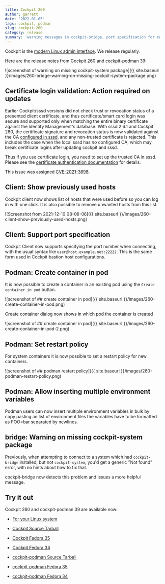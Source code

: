```yaml
---
title: Cockpit 260
author: garrett
date: '2022-01-05'
tags: cockpit, podman
slug: cockpit-260
category: release
summary: 'warning messages in cockpit-bridge, port specification for cockpit-client, restart policy in Podman, certificate login validation, previously used hosts for cockpit-client, create container in pod, specifying multiple environment variables in Podman'
---
```


Cockpit is the [modern Linux admin interface](https://cockpit-project.org/).
We release regularly.

Here are the release notes from Cockpit 260 and cockpit-podman 39:


![screenshot of warning on missing cockpit-system package]({{ site.baseurl }}/images/260-bridge-warning-on-missing-cockpit-system-package.png)

## Certificate login validation: Action required on updates

Earlier Cockpit/sssd versions did not check trust or revocation status of a presented client certificate, and thus certificate/smart card login was secure and supported only when matching the entire binary certificate against the Identity Management's database. With sssd 2.6.1 and Cockpit 260, the certificate signature and revocation status is now validated against the CA [configured in sssd](https://www.mankier.com/5/sssd.conf#Services_Sections-PAM_configuration_options), and any non-trusted certificate is rejected. This includes the case when the local sssd has *no* configured CA, which may break certificate logins after updating cockpit and sssd.

Thus if you use certificate login, you need to set up the trusted CA in sssd. Please see the [certificate authentication documentation](https://cockpit-project.org/guide/latest/cert-authentication.html#certauth-server-cockpitconf) for details.

This issue was assigned [CVE-2021-3698](https://access.redhat.com/security/cve/CVE-2021-3698).

## Client: Show previously used hosts

Cockpit client now shows list of hosts that were used before so you can log in with one click. It is also possible to remove unwanted hosts from this list.

![Screenshot from 2021-12-10 08-09-06]({{ site.baseurl }}/images/260-client-show-previously-used-hosts.png)

## Client: Support port specification

Cockpit Client now supports specifying the port number when connecting, with the usual syntax like `user@host.example.net:22222`.  This is the same form used in Cockpit bastion host configurations.

## Podman: Create container in pod

It is now possible to create a container in an existing pod using the `Create container in pod` button.

![screenshot of ## create container in pod]({{ site.baseurl }}/images/260-create-container-in-pod.png)

Create container dialog now shows in which pod the container is created

![screenshot of ## create container in pod]({{ site.baseurl }}/images/260-create-container-in-pod-2.png)

## Podman: Set restart policy

For system containers it is now possible to set a restart policy for new containers.

![screenshot of ## podman restart policy]({{ site.baseurl }}/images/260-podman-restart-policy.png)

## Podman: Allow inserting multiple environment variables

Podman users can now insert multiple environment variables in bulk by copy pasting an list of environment files the variables have to be formatted as FOO=bar separated by newlines.

## bridge: Warning on missing cockpit-system package

Previously, when attempting to connect to a system which had `cockpit-bridge` installed, but not `cockpit-system`, you'd get a generic "Not found" error, with no hints about how to fix that.

cockpit-bridge now detects this problem and issues a more helpful message.


## Try it out

Cockpit 260 and cockpit-podman 39 are available now:

* [For your Linux system](https://cockpit-project.org/running.html)

* [Cockpit Source Tarball](https://github.com/cockpit-project/cockpit/releases/tag/260)
* [Cockpit Fedora 35](https://bodhi.fedoraproject.org/updates/FEDORA-2022-de63f0423c)
* [Cockpit Fedora 34](https://bodhi.fedoraproject.org/updates/FEDORA-2022-675c38e70e)
* [cockpit-podman Source Tarball](https://github.com/cockpit-project/cockpit-podman/releases/tag/39)
* [cockpit-podman Fedora 35](https://bodhi.fedoraproject.org/updates/FEDORA-2022-bda238b5d3)
* [cockpit-podman Fedora 34](https://bodhi.fedoraproject.org/updates/FEDORA-2022-43a48969ca)


